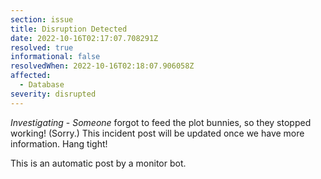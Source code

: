 ```yaml
---
section: issue
title: Disruption Detected
date: 2022-10-16T02:17:07.708291Z
resolved: true
informational: false
resolvedWhen: 2022-10-16T02:18:07.906058Z
affected:
  - Database
severity: disrupted
---
```

*Investigating* - _Someone_ forgot to feed the plot bunnies, so they stopped working! (Sorry.) This incident post will be updated once we have more information. Hang tight!

This is an automatic post by a monitor bot.
        